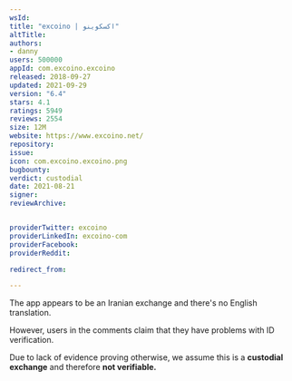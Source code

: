 ```yaml
---
wsId: 
title: "excoino | اکسکوینو"
altTitle: 
authors:
- danny
users: 500000
appId: com.excoino.excoino
released: 2018-09-27
updated: 2021-09-29
version: "6.4"
stars: 4.1
ratings: 5949
reviews: 2554
size: 12M
website: https://www.excoino.net/
repository: 
issue: 
icon: com.excoino.excoino.png
bugbounty: 
verdict: custodial
date: 2021-08-21
signer: 
reviewArchive:


providerTwitter: excoino
providerLinkedIn: excoino-com
providerFacebook: 
providerReddit: 

redirect_from:

---
```



The app appears to be an Iranian exchange and there's no English translation.

However, users in the comments claim that they have problems with ID verification.

Due to lack of evidence proving otherwise, we assume this is a **custodial exchange** and therefore **not verifiable.**

